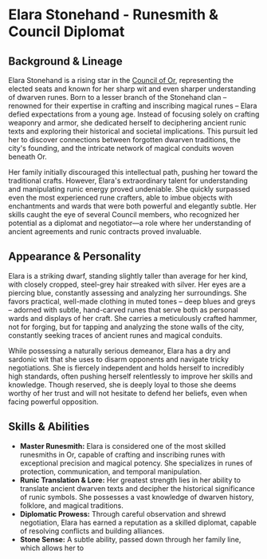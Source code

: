 # Elara Stonehand - Runesmith & Council Diplomat

## Background & Lineage

Elara Stonehand is a rising star in the [Council of Or](/geography/settlement/city/city-of-or/council-of-or.md), representing the elected seats and known for her sharp wit and even sharper understanding of dwarven runes. Born to a lesser branch of the Stonehand clan – renowned for their expertise in crafting and inscribing magical runes – Elara defied expectations from a young age. Instead of focusing solely on crafting weaponry and armor, she dedicated herself to deciphering ancient runic texts and exploring their historical and societal implications. This pursuit led her to discover connections between forgotten dwarven traditions, the city's founding, and the intricate network of magical conduits woven beneath Or.

Her family initially discouraged this intellectual path, pushing her toward the traditional crafts. However, Elara's extraordinary talent for understanding and manipulating runic energy proved undeniable. She quickly surpassed even the most experienced rune crafters, able to imbue objects with enchantments and wards that were both powerful and elegantly subtle. Her skills caught the eye of several Council members, who recognized her potential as a diplomat and negotiator—a role where her understanding of ancient agreements and runic contracts proved invaluable.

## Appearance & Personality

Elara is a striking dwarf, standing slightly taller than average for her kind, with closely cropped, steel-grey hair streaked with silver. Her eyes are a piercing blue, constantly assessing and analyzing her surroundings. She favors practical, well-made clothing in muted tones – deep blues and greys – adorned with subtle, hand-carved runes that serve both as personal wards and displays of her craft.  She carries a meticulously crafted hammer, not for forging, but for tapping and analyzing the stone walls of the city, constantly seeking traces of ancient runes and magical conduits. 

While possessing a naturally serious demeanor, Elara has a dry and sardonic wit that she uses to disarm opponents and navigate tricky negotiations.  She is fiercely independent and holds herself to incredibly high standards, often pushing herself relentlessly to improve her skills and knowledge. Though reserved, she is deeply loyal to those she deems worthy of her trust and will not hesitate to defend her beliefs, even when facing powerful opposition.

## Skills & Abilities

*   **Master Runesmith:** Elara is considered one of the most skilled runesmiths in Or, capable of crafting and inscribing runes with exceptional precision and magical potency. She specializes in runes of protection, communication, and temporal manipulation.
*   **Runic Translation & Lore:** Her greatest strength lies in her ability to translate ancient dwarven texts and decipher the historical significance of runic symbols. She possesses a vast knowledge of dwarven history, folklore, and magical traditions.
*   **Diplomatic Prowess:** Through careful observation and shrewd negotiation, Elara has earned a reputation as a skilled diplomat, capable of resolving conflicts and building alliances.
*   **Stone Sense:** A subtle ability, passed down through her family line, which allows her to 
